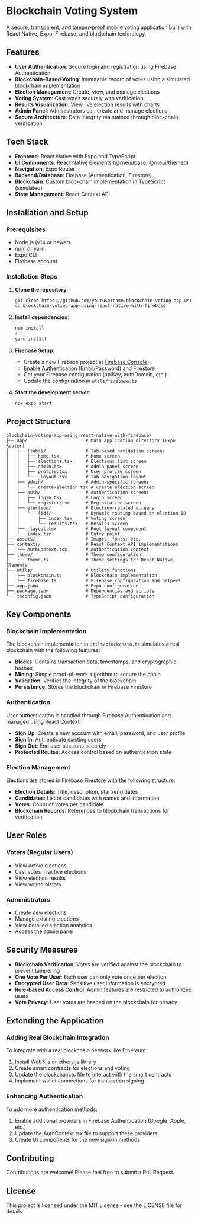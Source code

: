 # Blockchain Voting System

A secure, transparent, and tamper-proof mobile voting application built with React Native, Expo, Firebase, and blockchain technology.

## Features

- **User Authentication**: Secure login and registration using Firebase Authentication
- **Blockchain-Based Voting**: Immutable record of votes using a simulated blockchain implementation
- **Election Management**: Create, view, and manage elections
- **Voting System**: Cast votes securely with verification
- **Results Visualization**: View live election results with charts
- **Admin Panel**: Administrators can create and manage elections
- **Secure Architecture**: Data integrity maintained through blockchain verification

## Tech Stack

- **Frontend**: React Native with Expo and TypeScript
- **UI Components**: React Native Elements (@rneui/base, @rneui/themed)
- **Navigation**: Expo Router
- **Backend/Database**: Firebase (Authentication, Firestore)
- **Blockchain**: Custom blockchain implementation in TypeScript (simulated)
- **State Management**: React Context API

## Installation and Setup

### Prerequisites

- Node.js (v14 or newer)
- npm or yarn
- Expo CLI
- Firebase account

### Installation Steps

1. **Clone the repository**:
   ```bash
   git clone https://github.com/yourusername/blockchain-voting-app-using-react-native-with-firebase.git
   cd blockchain-voting-app-using-react-native-with-firebase
   ```

2. **Install dependencies**:
   ```bash
   npm install
   # or
   yarn install
   ```

3. **Firebase Setup**:
   - Create a new Firebase project at [Firebase Console](https://console.firebase.google.com/)
   - Enable Authentication (Email/Password) and Firestore
   - Get your Firebase configuration (apiKey, authDomain, etc.)
   - Update the configuration in `utils/firebase.ts`

4. **Start the development server**:
   ```bash
   npx expo start
   ```

## Project Structure

```
blockchain-voting-app-using-react-native-with-firebase/
├── app/                      # Main application directory (Expo Router)
│   ├── (tabs)/               # Tab-based navigation screens
│   │   ├── home.tsx          # Home screen
│   │   ├── elections.tsx     # Elections list screen
│   │   ├── admin.tsx         # Admin panel screen
│   │   ├── profile.tsx       # User profile screen
│   │   └── _layout.tsx       # Tab navigation layout
│   ├── admin/                # Admin-specific screens
│   │   └── create-election.tsx # Create election screen
│   ├── auth/                 # Authentication screens
│   │   ├── login.tsx         # Login screen
│   │   └── register.tsx      # Registration screen
│   ├── election/             # Election-related screens
│   │   └── [id]/             # Dynamic routing based on election ID
│   │       ├── index.tsx     # Voting screen
│   │       └── results.tsx   # Results screen
│   ├── _layout.tsx           # Root layout component
│   └── index.tsx             # Entry point
├── assets/                   # Images, fonts, etc.
├── contexts/                 # React Context API implementations
│   └── AuthContext.tsx       # Authentication context
├── theme/                    # Theme configuration
│   └── theme.ts              # Theme settings for React Native Elements
├── utils/                    # Utility functions
│   ├── blockchain.ts         # Blockchain implementation
│   └── firebase.ts           # Firebase configuration and helpers
├── app.json                  # Expo configuration
├── package.json              # Dependencies and scripts
└── tsconfig.json             # TypeScript configuration
```

## Key Components

### Blockchain Implementation

The blockchain implementation in `utils/blockchain.ts` simulates a real blockchain with the following features:

- **Blocks**: Contains transaction data, timestamps, and cryptographic hashes
- **Mining**: Simple proof-of-work algorithm to secure the chain
- **Validation**: Verifies the integrity of the blockchain
- **Persistence**: Stores the blockchain in Firebase Firestore

### Authentication

User authentication is handled through Firebase Authentication and managed using React Context:

- **Sign Up**: Create a new account with email, password, and user profile
- **Sign In**: Authenticate existing users
- **Sign Out**: End user sessions securely
- **Protected Routes**: Access control based on authentication state

### Election Management

Elections are stored in Firebase Firestore with the following structure:

- **Election Details**: Title, description, start/end dates
- **Candidates**: List of candidates with names and information
- **Votes**: Count of votes per candidate
- **Blockchain Records**: References to blockchain transactions for verification

## User Roles

### Voters (Regular Users)

- View active elections
- Cast votes in active elections
- View election results
- View voting history

### Administrators

- Create new elections
- Manage existing elections
- View detailed election analytics
- Access the admin panel

## Security Measures

- **Blockchain Verification**: Votes are verified against the blockchain to prevent tampering
- **One Vote Per User**: Each user can only vote once per election
- **Encrypted User Data**: Sensitive user information is encrypted
- **Role-Based Access Control**: Admin features are restricted to authorized users
- **Vote Privacy**: User votes are hashed on the blockchain for privacy

## Extending the Application

### Adding Real Blockchain Integration

To integrate with a real blockchain network like Ethereum:

1. Install Web3.js or ethers.js library
2. Create smart contracts for elections and voting
3. Update the blockchain.ts file to interact with the smart contracts
4. Implement wallet connections for transaction signing

### Enhancing Authentication

To add more authentication methods:

1. Enable additional providers in Firebase Authentication (Google, Apple, etc.)
2. Update the AuthContext.tsx file to support these providers
3. Create UI components for the new sign-in methods

## Contributing

Contributions are welcome! Please feel free to submit a Pull Request.

## License

This project is licensed under the MIT License - see the LICENSE file for details.